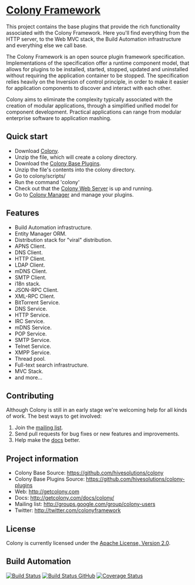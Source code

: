 # [Colony Framework](http://getcolony.com)
This project contains the base plugins that provide the rich functionality associated with the Colony Framework. Here you'll find everything from the HTTP server, to the Web MVC stack, the Build Automation infrastructure and everything else we call base.

The Colony Framework is an open source plugin framework specification. Implementations of the specification offer a runtime component model, that allows for plugins to be installed, started, stopped, updated and uninstalled without requiring the application container to be stopped. The specification relies heavily on the Inversion of control principle, in order to make it easier for application components to discover and interact with each other.

Colony aims to eliminate the complexity typically associated with the creation of modular applications, through a simplified unified model for component development. Practical applications can range from modular enterprise software to application mashing.

## Quick start

* Download [Colony](http://hivesolutions.dyndns.org/integration_public/LATEST_SUCCESS/resources/colony_1.0.0_all.zip).
* Unzip the file, which will create a colony directory.
* Download the [Colony Base Plugins](http://hivesolutions.dyndns.org/integration_public/LATEST_SUCCESS/resources/colony-base-plugins_1.0.0_all.zip).
* Unzip the file's contents into the colony directory.
* Go to colony/scripts/<platform>
* Run the command 'colony'
* Check out that the [Colony Web Server](http://localhost:8080/) is up and running.
* Go to [Colony Manager](http://localhost:8080/manager/plugins#plugins) and manage your plugins.

## Features

* Build Automation infrastructure.
* Entity Manager ORM.
* Distribution stack for "viral" distribution.
* APNS Client.
* DNS Client.
* HTTP Client.
* LDAP Client.
* mDNS Client.
* SMTP Client.
* i18n stack.
* JSON-RPC Client.
* XML-RPC Client.
* BitTorrent Service.
* DNS Service.
* HTTP Service.
* IRC Service.
* mDNS Service.
* POP Service.
* SMTP Service.
* Telnet Service.
* XMPP Service.
* Thread pool.
* Full-text search infrastructure.
* MVC Stack.
* and more...

## Contributing

Although Colony is still in an early stage we're welcoming help for all kinds of work.
The best ways to get involved:

1. Join the [mailing list](http://groups.google.com/group/colony-users).
2. Send pull requests for bug fixes or new features and improvements.
3. Help make the [docs](http://getcolony.com/docs/colony/) better.

## Project information

* Colony Base Source: https://github.com/hivesolutions/colony
* Colony Base Plugins Source: https://github.com/hivesolutions/colony-plugins
* Web: http://getcolony.com
* Docs: http://getcolony.com/docs/colony/
* Mailing list: http://groups.google.com/group/colony-users
* Twitter: http://twitter.com/colonyframework

## License

Colony is currently licensed under the [Apache License, Version 2.0](http://www.apache.org/licenses/).

## Build Automation

[![Build Status](https://api.travis-ci.com/hivesolutions/colony-plugins.png?branch=master)](https://travis-ci.com/github/hivesolutions/colony-plugins)
[![Build Status GitHub](https://github.com/hivesolutions/colony-plugins/workflows/Main%20Workflow/badge.svg)](https://github.com/hivesolutions/colony-plugins/actions)
[![Coverage Status](https://coveralls.io/repos/hivesolutions/colony-plugins/badge.png?branch=master)](https://coveralls.io/r/hivesolutions/colony-plugins?branch=master)
